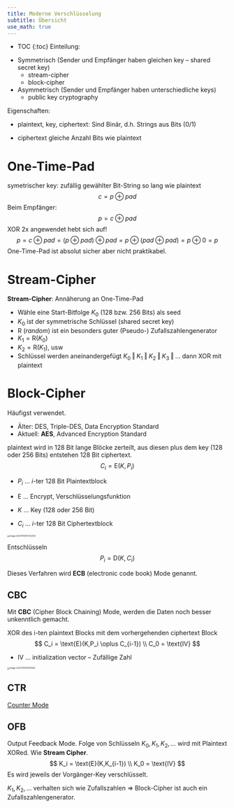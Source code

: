 ```yaml
---
title: Moderne Verschlüsselung
subtitle: Übersicht
use_math: true
---
```


* TOC
{:toc}
Einteilung:

- Symmetrisch (Sender und Empfänger haben gleichen key – shared secret key)
  - stream-cipher
  - block-cipher
- Asymmetrisch (Sender und Empfänger haben unterschiedliche keys)
  - public key cryptography

Eigenschaften:

- plaintext, key, ciphertext: Sind Binär, d.h. Strings aus Bits (0/1)

- ciphertext gleiche Anzahl Bits wie plaintext



# One-Time-Pad

 symetrischer key: zufällig gewählter Bit-String so lang wie plaintext
$$
c=p \oplus pad
$$
Beim Empfänger:
$$
p = c \oplus pad
$$
XOR 2x angewendet hebt sich auf!
$$
p=c \oplus pad = (p \oplus pad) \oplus pad = p \oplus (pad \oplus pad) = p \oplus 0 = p
$$
One-Time-Pad ist absolut sicher aber nicht praktikabel.



# Stream-Cipher

**Stream-Cipher**: Annäherung an One-Time-Pad

- Wähle eine Start-Bitfolge $K_0$ (128 bzw. 256 Bits) als seed
- $K_0$ ist der symmetrische Schlüssel (shared secret key)
- R (*random*) ist ein besonders guter (Pseudo-) Zufallszahlengenerator
- $K_1=\text{R}(K_0)$
- $K_2=\text{R}(K_1)$, usw
- Schlüssel werden aneinandergefügt $K_0 \mathbin\Vert K_1 \mathbin\Vert K_2 \mathbin\Vert K_3 \mathbin\Vert \ldots$ dann XOR mit plaintext



# Block-Cipher

Häufigst verwendet.

- Älter: DES, Triple-DES, Data Encryption Standard
- Aktuell: **AES**, Advanced Encryption Standard

plaintext wird in 128 Bit lange Blöcke zerteilt, aus diesen plus dem key (128 oder 256 Bits) entstehen 128 Bit ciphertext.
$$
C_i = \text{E}(K,P_i)
$$

- $P_i$ ... $i$-ter 128 Bit Plaintextblock

- $\text{E}$ ... Encrypt, Verschlüsselungsfunktion

- $K$ ... Key (128 oder 256 Bit)

- $C_i$ ...  $i$-ter 128 Bit Ciphertextblock

<img src="fig/image-20201112105732350.png" alt="image-20201112105732350" style="zoom: 33%;" />

Entschlüsseln
$$
P_i = \text{D}(K,C_i)
$$

Dieses Verfahren wird **ECB** (electronic code book) Mode genannt.

## CBC

Mit **CBC** (Cipher Block Chaining) Mode, werden die Daten noch besser unkenntlich gemacht.

XOR des i-ten plaintext Blocks mit dem vorhergehenden ciphertext Block
$$
C_i = \text{E}(K,P_i \oplus C_{i-1}) \\
C_0 = \text{IV}
$$

- IV ... initialization vector – Zufällige Zahl

<img src="fig/image-20201112110005595.png" alt="image-20201112110005595" style="zoom:33%;" />



## CTR

[Counter Mode](https://en.wikipedia.org/wiki/Block_cipher_mode_of_operation#Counter_(CTR))



## OFB

Output Feedback Mode. Folge von Schlüsseln $K_0, K_1, K_2, \ldots$ wird mit Plaintext XORed. Wie **Stream Cipher**.
$$
K_i = \text{E}(K,K_{i-1}) \\
K_0 = \text{IV}
$$
Es wird jeweils der Vorgänger-Key verschlüsselt.

$K_1, K_2, \ldots$ verhalten sich wie Zufallszahlen ⇒ Block-Cipher ist auch ein Zufallszahlengenerator.

